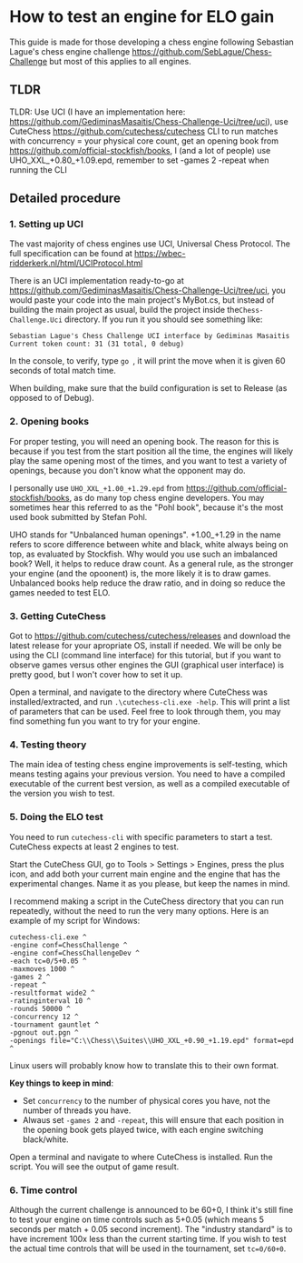 # How to test an engine for ELO gain

This guide is made for those developing a chess engine following Sebastian Lague's chess engine challenge https://github.com/SebLague/Chess-Challenge but most of this applies to all engines.

## TLDR
TLDR: Use UCI (I have an implementation here: https://github.com/GediminasMasaitis/Chess-Challenge-Uci/tree/uci), use CuteChess https://github.com/cutechess/cutechess CLI to run matches with concurrency = your physical core count, get an opening book from https://github.com/official-stockfish/books, I (and a lot of people) use UHO_XXL_+0.80_+1.09.epd, remember to set -games 2 -repeat when running the CLI

## Detailed procedure

### 1. Setting up UCI

The vast majority of chess engines use UCI, Universal Chess Protocol. The full specification can be found at https://wbec-ridderkerk.nl/html/UCIProtocol.html

There is an UCI implementation ready-to-go at https://github.com/GediminasMasaitis/Chess-Challenge-Uci/tree/uci, you would paste your code into the main project's MyBot.cs, but instead of building the main project as usual, build the project inside the`Chess-Challenge.Uci` directory. If you run it you should see something like:

```
Sebastian Lague's Chess Challenge UCI interface by Gediminas Masaitis
Current token count: 31 (31 total, 0 debug)
```

In the console, to verify, type `go `, it will print the move when it is given 60 seconds of total match time.

When building, make sure that the build configuration is set to Release (as opposed to of Debug).

### 2. Opening books

For proper testing, you will need an opening book. The reason for this is because if you test from the start position all the time, the engines will likely play the same opening most of the times, and you want to test a variety of openings, because you don't know what the opponent may do.

I personally use `UHO_XXL_+1.00_+1.29.epd` from https://github.com/official-stockfish/books, as do many top chess engine developers. You may sometimes hear this referred to as the "Pohl book", because it's the most used book submitted by Stefan Pohl.

UHO stands for "Unbalanced human openings". +1.00_+1.29 in the name refers to score difference between white and black, white always being on top, as evaluated by Stockfish. Why would you use such an imbalanced book? Well, it helps to reduce draw count. As a general rule, as the stronger your engine (and the opoonent) is, the more likely it is to draw games. Unbalanced books help reduce the draw ratio, and in doing so reduce the games needed to test ELO.

### 3. Getting CuteChess

Got to https://github.com/cutechess/cutechess/releases and download the latest release for your apropriate OS, install if needed. We will be only be using the CLI (command line interface) for this tutorial, but if you want to observe games versus other engines the GUI (graphical user interface) is pretty good, but I won't cover how to set it up.

Open a terminal, and navigate to the directory where CuteChess was installed/extracted, and run `.\cutechess-cli.exe -help`. This will print a list of parameters that can be used. Feel free to look through them, you may find something fun you want to try for your engine.

### 4. Testing theory

The main idea of testing chess engine improvements is self-testing, which means testing agains your previous version. You need to have a compiled executable of the current best version, as well as a compiled executable of the version you wish to test.

### 5. Doing the ELO test

You need to run `cutechess-cli` with specific parameters to start a test. CuteChess expects at least 2 engines to test.

Start the CuteChess GUI, go to Tools > Settings > Engines, press the plus icon, and add both your current main engine and the engine that has the experimental changes. Name it as you please, but keep the names in mind.

I recommend making a script in the CuteChess directory that you can run repeatedly, without the need to run the very many options.
Here is an example of my script for Windows:

```
cutechess-cli.exe ^
-engine conf=ChessChallenge ^
-engine conf=ChessChallengeDev ^
-each tc=0/5+0.05 ^
-maxmoves 1000 ^
-games 2 ^
-repeat ^
-resultformat wide2 ^
-ratinginterval 10 ^
-rounds 50000 ^
-concurrency 12 ^
-tournament gauntlet ^
-pgnout out.pgn ^
-openings file="C:\\Chess\\Suites\\UHO_XXL_+0.90_+1.19.epd" format=epd ^
```

Linux users will probably know how to translate this to their own format.

**Key things to keep in mind**:
* Set `concurrency` to the number of physical cores you have, not the number of threads you have.
* Alwaus set `-games 2` and `-repeat`, this will ensure that each position in the opening book gets played twice, with each engine switching black/white.

Open a terminal and navigate to where CuteChess is installed. Run the script. You will see the output of game result.

### 6. Time control

Although the current challenge is announced to be 60+0, I think it's still fine to test your engine on time controls such as 5+0.05 (which means 5 seconds per match  + 0.05 second increment). The "industry standard" is to have increment 100x less than the current starting time. If you wish to test the actual time controls that will be used in the tournament, set `tc=0/60+0`.